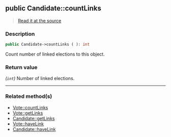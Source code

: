 ## public Candidate::countLinks

> [Read it at the source](https://github.com/julien-boudry/Condorcet/blob/master/src/Relations/Linkable.php#L47)

### Description    

```php
public Candidate->countLinks ( ): int
```

Count number of linked elections to this object.
    

### Return value   

*(`int`)* Number of linked elections.


---------------------------------------

### Related method(s)      

* [Vote::countLinks](/Docs/api-reference/Vote%20Class/Vote--countLinks.md)    
* [Vote::getLinks](/Docs/api-reference/Vote%20Class/Vote--getLinks.md)    
* [Candidate::getLinks](/Docs/api-reference/Candidate%20Class/Candidate--getLinks.md)    
* [Vote::haveLink](/Docs/api-reference/Vote%20Class/Vote--haveLink.md)    
* [Candidate::haveLink](/Docs/api-reference/Candidate%20Class/Candidate--haveLink.md)    
